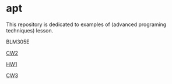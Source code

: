 # apt

This repository is dedicated to examples of (advanced programing techniques) lesson.

BLM305E

[CW2](https://yrgp.github.io/apt/lab2.html)

[HW1](https://yrgp.github.io/apt/HW1.html)

[CW3](https://yrgp.github.io/apt/inspector.html)
